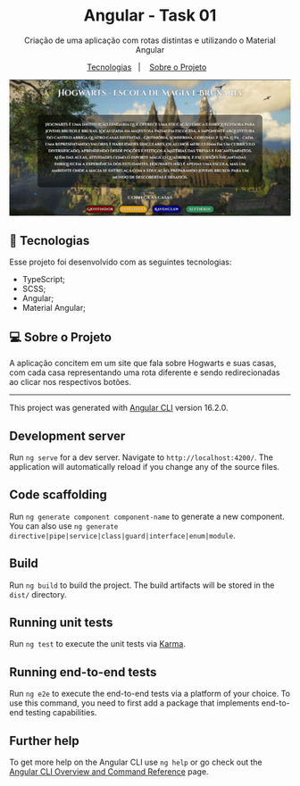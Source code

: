 <h1 align="center"> Angular - Task 01 </h1>

<p align="center">
  Criação de uma aplicação com rotas distintas e utilizando o Material Angular<br/>
</p>

<p align="center">
  <a href="#-tecnologias">Tecnologias</a>&nbsp;&nbsp;&nbsp;|&nbsp;&nbsp;&nbsp;
  <a href="#-sobre-o-projeto">Sobre o Projeto</a>&nbsp;&nbsp;&nbsp;
</p>
<img src='/src/assets/aplicacao.png' />

## 🚀 Tecnologias

Esse projeto foi desenvolvido com as seguintes tecnologias:

- TypeScript;
- SCSS;
- Angular;
- Material Angular;

## 💻 Sobre o Projeto

A aplicação concitem em um site que fala sobre Hogwarts e suas casas, com cada casa representando uma rota diferente e sendo redirecionadas ao clicar nos respectivos botões.

----

This project was generated with [Angular CLI](https://github.com/angular/angular-cli) version 16.2.0.

## Development server

Run `ng serve` for a dev server. Navigate to `http://localhost:4200/`. The application will automatically reload if you change any of the source files.

## Code scaffolding

Run `ng generate component component-name` to generate a new component. You can also use `ng generate directive|pipe|service|class|guard|interface|enum|module`.

## Build

Run `ng build` to build the project. The build artifacts will be stored in the `dist/` directory.

## Running unit tests

Run `ng test` to execute the unit tests via [Karma](https://karma-runner.github.io).

## Running end-to-end tests

Run `ng e2e` to execute the end-to-end tests via a platform of your choice. To use this command, you need to first add a package that implements end-to-end testing capabilities.

## Further help

To get more help on the Angular CLI use `ng help` or go check out the [Angular CLI Overview and Command Reference](https://angular.io/cli) page.

